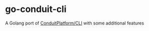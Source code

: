 # go-conduit-cli
A Golang port of [ConduitPlatform/CLI](https://github.com/ConduitPlatform/CLI) with some additional features
